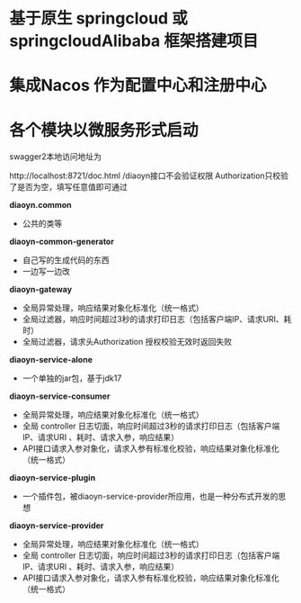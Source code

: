 # 基于原生 springcloud 或 springcloudAlibaba 框架搭建项目

# 集成Nacos 作为配置中心和注册中心

# 各个模块以微服务形式启动

swagger2本地访问地址为

[//]: # (http://localhost:8721/swagger-ui/index.html)
http://localhost:8721/doc.html
/diaoyn接口不会验证权限
Authorization只校验了是否为空，填写任意值即可通过

**diaoyn.common**
- 公共的类等

**diaoyn-common-generator**
- 自己写的生成代码的东西
- 一边写一边改

**diaoyn-gateway**
- 全局异常处理，响应结果对象化标准化（统一格式）
- 全局过滤器，响应时间超过3秒的请求打印日志（包括客户端IP、请求URI、耗时）
- 全局过滤器，请求头Authorization 授权校验无效时返回失败

**diaoyn-service-alone**
- 一个单独的jar包，基于jdk17

**diaoyn-service-consumer**
- 全局异常处理，响应结果对象化标准化（统一格式）
- 全局 controller 日志切面，响应时间超过3秒的请求打印日志（包括客户端IP、请求URI 、耗时、请求入参，响应结果）
- API接口请求入参对象化，请求入参有标准化校验，响应结果对象化标准化（统一格式）

**diaoyn-service-plugin**
- 一个插件包，被diaoyn-service-provider所应用，也是一种分布式开发的思想

**diaoyn-service-provider**
- 全局异常处理，响应结果对象化标准化（统一格式）
- 全局 controller 日志切面，响应时间超过3秒的请求打印日志（包括客户端IP、请求URI 、耗时、请求入参，响应结果）
- API接口请求入参对象化，请求入参有标准化校验，响应结果对象化标准化（统一格式）
